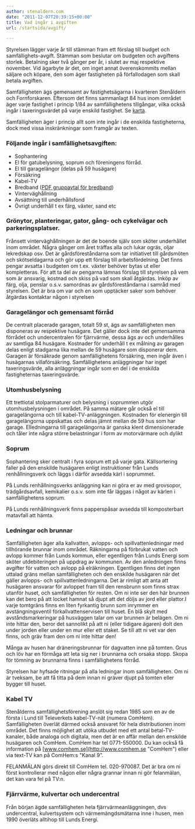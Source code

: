 ```yaml
---
author: stenaldern.com
date: "2011-12-07T20:39:15+00:00"
title: Vad ingår i avgiften
url: /startsida/avgift/

---
```

Styrelsen lägger varje år till stämman fram ett förslag till budget och samfällighets-avgift. Stämman som beslutar om budgeten och avgiftens storlek. Betalning sker två gånger per år, i slutet av maj respektive november. Vid ägarbyte är det, om inget annat överenskommits mellan säljare och köpare, den som äger fastigheten på förfallodagen som skall betala avgiften.

Samfälligheten ägs gemensamt av fastighetsägarna i kvarteren Stenåldern och Fornforskaren. Eftersom det finns sammanlagt 84 hus inom området äger varje fastighet i princip 1/84 av samfällighetens tillgångar, vilka också ingår i taxeringsvärdet på varje enskild fastighet. Se [karta](/karta "Karta").

Samfälligheten äger i princip allt som inte ingår i de enskilda fastigheterna, dock med vissa inskränkningar som framgår av texten.

### Följande ingår i samfällighetsavgiften:

- Sophantering
- El för gatubelysning, soprum och föreningens förråd.
- El till garagelängor (delas på 59 husägare)
- Försäkring
- Kabel-TV
- Bredband ([PDF gruppavtal för bredband](/wp-content/uploads/2015/05/bredband_och_telefoni_comhem.pdf "gruppavtal bredband"))
- Vinterväghållning
- Avsättning till underhållsfond
- Övrigt underhåll t ex färg, växter, sand etc


### Grönytor, planteringar, gator, gång- och cykelvägar och parkeringsplatser.

Frånsett vinterväghållningen är det de boende själv som sköter underhållet inom området. Några gånger om året träffas alla och lukar ogräs, oljar lekredskap osv. Det är gårdsföreståndarna som tar initiativet till gårdsmöten och skötseldagarna och gör upp ett förslag till arbetsfördelning. Det finns pengar avsatta i budgeten om t.ex. växter behöver bytas ut eller kompletteras. För att ta del av pengarna lämnas förslag till styrelsen på vem som är ansvarig, kostnad och skiss på vad som skall åtgärdas. Inköp av färg, olja, penslar o.s.v. samordnas av gårdsföreståndarna i samråd med styrelsen. Det är bra om var och en som upptäcker saker som behöver åtgärdas kontaktar någon i styrelsen

### Garagelängor och gemensamt förråd

De centralt placerade garagen, totalt 59 st, ägs av samfälligheten men disponeras av respektive husägare. Det gäller dock inte det gemensamma förrådet och undercentralen för fjärrvärme, dessa ägs av och underhålles av samtliga 84 husägare. Kostnader för underhåll t ex målning av garagen delas enligt stadgarna lika mellan de 59 husägare som disponerar dem. Garagen är försäkrade genom samfällighetens försäkring, men ingår även i husägarnas villaförsäkring.
Samfällighetens anläggningar har inget taxeringsvärde, alla anläggningar ingår som en del i de enskilda fastigheternas taxeringsvärde.

### Utomhusbelysning

Ett trettiotal stolparmaturer och belysning i soprummen utgör utomhusbelysningen i området. På samma mätare går också el till garagelängorna och till kabel-TV-anläggningen. Kostnaden för elenergin till garagelängorna uppskattas och delas jämnt mellan de 59 hus som har garage. Elledningarna till garagelängorna är ganska klent dimensionerade och tåler inte några större belastningar i form av motorvärmare och dylikt

### Soprum

Sophantering sker centralt i fyra soprum ett på varje gata. Källsortering faller på den enskilde husägaren enligt instruktioner från Lunds renhållningsverk och läggs i därför avsedda kärl i soprummet.

På Lunds renhållningsverks anläggning kan ni göra er av med grovsopor, trädgårdsavfall, kemikalier o.s.v. som inte får läggas i något av kärlen i samfällighetens soprum.

På Lunds renhållningsverk finns papperspåsar avsedda till komposterbart matavfall att hämta.

### Ledningar och brunnar

Samfälligheten äger alla kallvatten, avlopps- och spillvattenledningar med tillhörande brunnar inom området. Räkningarna på förbrukat vatten och avlopp kommer från Lunds kommun, eller egentligen från Lunds Energi som sköter utdebiteringen på uppdrag av kommunen. Av den anledningen finns avgifter för vatten och avlopp på elräkningen.
Egentligen finns det ingen uttalad gräns mellan samfälligheten och den enskilde husägaren när det gäller avlopps- och spillvattenledningarna. Det är rimligt att anta att husägaren ansvarar för avloppet fram till den rensbrunn som finns strax utanför huset, och samfälligheten för resten. Om ni inte ser den här brunnen kan det bero på att locket hamnat så djupt att det döljs av jord eller plattor.I varje tomtgräns finns en liten fyrkantig brunn som inrymmer en avstängningsventil förkallvattenservisen till huset. En blå skylt med avståndsmarkeringar på husväggen talar om var brunnen är belägen. Om ni inte hittar den, beror det sannolikt på att ni (eller tidigare ägaren) dolt den under jorden eller under en mur eller ett staket. Se till att ni vet var den finns, och gräv fram den om ni inte hittar den!

Många av husen har dräneringsbrunnar för dagvatten inne på tomten. Grus och löv har en
förmåga att leta sig ner i brunnarna och orsaka stopp. Skopa för tömning av brunnarna finns i samfällighetens förråd.

Styrelsen har hyfsade ritningar på alla ledningar inom samfälligheten. Om ni är tveksam, be att få titta på dem innan ni gräver djupt på tomten eller bygger till huset.

### Kabel TV

Stenålderns samfällighetsförening anslöt sig redan 1985 som en av de första i Lund till Televerkets kabel-TV-nät (numera ComHem). Samfälligheten överlät därmed också ansvaret för hela distributionen inom området. Det finns möjlighet att utöka utbudet med ett antal betal-TV-kanaler, både analoga och digitala, men det är en affär mellan den enskilde husägaren och ComHem. ComHem har tel 0771-550000. Du kan också få information på [www.comhem.se](http://www.comhem.se "ComHem") eller via text-TV kan på ComHem:s "Kanal 9".

FELANMÄLAN görs direkt till ComHem tel. 020-970087. Det är bra om ni först kontrollerar med någon eller några grannar innan ni gör felanmälan, det kan vara fel på TV:n.

### Fjärrvärme, kulvertar och undercentral

Från början ägde samfälligheten hela fjärrvärmeanläggningen, dvs undercentral, kulvertsystem och värmemängdsmätarna inne i husen, men 1990 överläts alltihop till Lunds Energi.
